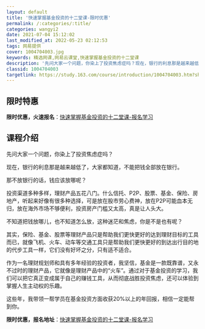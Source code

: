 ```yaml
---
layout: default
title: '快速掌握基金投资的十二堂课-限时优惠'
permalink: /:categories/:title/
categories: wangyi2
date: 2021-07-04 15:12:02
last_modified_at: 2022-05-23 02:12:53
tags: 网易提供
cover: 1004704003.jpg
keywords: 精选网课,网易云课堂,快速掌握基金投资的十二堂课
description: '先问大家一个问题，你染上了投资焦虑症吗？现在，银行的利息那是越来越低了，大家都知道，不能把钱全部放在银行。那不放银行的话'
classid: 1004704003
targetlink: https://study.163.com/course/introduction/1004704003.htm?share=1&shareId=1025206652&utm_campaign=share&utm_medium=iphoneShare&utm_source=&utm_u=1025206652
---
```


## 限时特惠

**限时优惠，火速报名**：[快速掌握基金投资的十二堂课-报名学习](https://study.163.com/course/introduction/1004704003.htm?share=1&shareId=1025206652&utm_campaign=share&utm_medium=iphoneShare&utm_source=&utm_u=1025206652)

## 课程介绍

先问大家一个问题，你染上了投资焦虑症吗？



现在，银行的利息那是越来越低了，大家都知道，不能把钱全部放在银行。



那不放银行的话，钱应该放哪呢？



投资渠道多种多样，理财产品五花八门。什么信托、P2P、股票、基金、保险、房地产，听起来好像有很多种选择，可是放在股市劳心费神，放在P2P可能血本无归，放在海外市场不够便利，投资房产门槛又太高，真是让人头大。



不知道把钱放哪儿，也不知道怎么放，这种迷茫和焦虑，你是不是也有呢？



其实，保险、基金、股票等理财产品只是帮助我们更快更好的达到理财目标的工具而已，就像飞机、火车、动车等交通工具只是帮助我们更快更好的到达出行目的地的代步工具一样，它们没有好坏之分，只有适不适合。



作为一名理财规划师和具有多年经验的投资者，我坚信，基金是一款既靠谱，又永不过时的理财产品，它就像是理财产品中的“火车”。通过对于基金投资的学习，我们可以把它真正变成属于自己的赚钱工具，从而彻底战胜投资焦虑，还可以体验到掌握人生主动权的乐趣。



这些年，我带领一帮学员在基金投资方面收获20%以上的年回报，相信一定能帮到你。

**限时优惠，报名地址**：[快速掌握基金投资的十二堂课-报名学习](https://study.163.com/course/introduction/1004704003.htm?share=1&shareId=1025206652&utm_campaign=share&utm_medium=iphoneShare&utm_source=&utm_u=1025206652)

